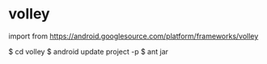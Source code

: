 # volley

import from https://android.googlesource.com/platform/frameworks/volley

$ cd volley
$ android update project -p
$ ant jar
